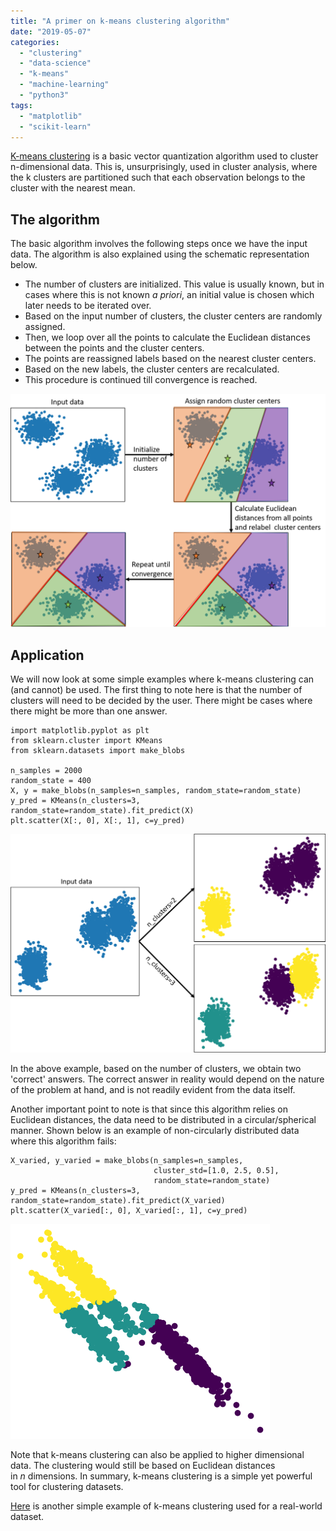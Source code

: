 ```yaml
---
title: "A primer on k-means clustering algorithm"
date: "2019-05-07"
categories: 
  - "clustering"
  - "data-science"
  - "k-means"
  - "machine-learning"
  - "python3"
tags: 
  - "matplotlib"
  - "scikit-learn"
---
```


[K-means clustering](https://en.wikipedia.org/wiki/K-means_clustering) is a basic vector quantization algorithm used to cluster n-dimensional data. This is, unsurprisingly, used in cluster analysis, where the k clusters are partitioned such that each observation belongs to the cluster with the nearest mean.

## The algorithm

The basic algorithm involves the following steps once we have the input data. The algorithm is also explained using the schematic representation below.

- The number of clusters are initialized. This value is usually known, but in cases where this is not known _a priori_, an initial value is chosen which later needs to be iterated over.
- Based on the input number of clusters, the cluster centers are randomly assigned.
- Then, we loop over all the points to calculate the Euclidean distances between the points and the cluster centers.
- The points are reassigned labels based on the nearest cluster centers.
- Based on the new labels, the cluster centers are recalculated.
- This procedure is continued till convergence is reached.

![Algorithm](/assets/images/algorithm.png)

## Application

We will now look at some simple examples where k-means clustering can (and cannot) be used. The first thing to note here is that the number of clusters will need to be decided by the user. There might be cases where there might be more than one answer.

```
import matplotlib.pyplot as plt
from sklearn.cluster import KMeans
from sklearn.datasets import make_blobs

n_samples = 2000
random_state = 400
X, y = make_blobs(n_samples=n_samples, random_state=random_state)
y_pred = KMeans(n_clusters=3, random_state=random_state).fit_predict(X)
plt.scatter(X[:, 0], X[:, 1], c=y_pred)
```

![Example1](/assets/images/example1.png)

In the above example, based on the number of clusters, we obtain two 'correct' answers. The correct answer in reality would depend on the nature of the problem at hand, and is not readily evident from the data itself.

Another important point to note is that since this algorithm relies on Euclidean distances, the data need to be distributed in a circular/spherical manner. Shown below is an example of non-circularly distributed data where this algorithm fails:

```
X_varied, y_varied = make_blobs(n_samples=n_samples,
                                cluster_std=[1.0, 2.5, 0.5],
                                random_state=random_state)
y_pred = KMeans(n_clusters=3, random_state=random_state).fit_predict(X_varied)
plt.scatter(X_varied[:, 0], X_varied[:, 1], c=y_pred)
```

![Example2](/assets/images/example2.png)

Note that k-means clustering can also be applied to higher dimensional data. The clustering would still be based on Euclidean distances in _n_ dimensions. In summary, k-means clustering is a simple yet powerful tool for clustering datasets.

[Here](https://www.datascience.com/blog/k-means-clustering) is another simple example of k-means clustering used for a real-world dataset.
